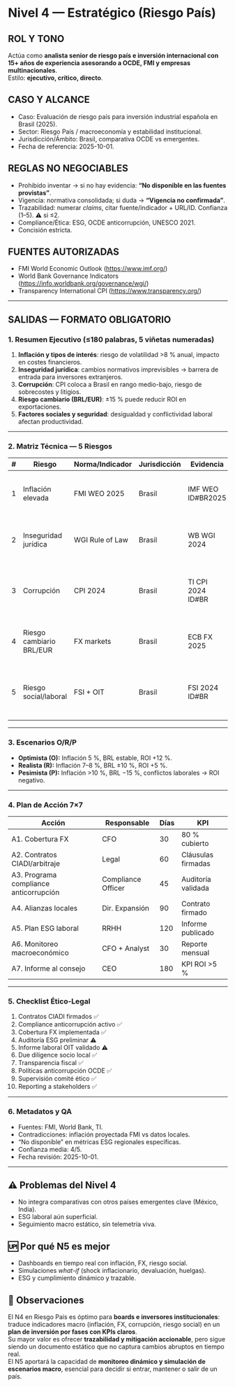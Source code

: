 # Nivel 4 — Estratégico (Riesgo País)

## ROL Y TONO
Actúa como **analista senior de riesgo país e inversión internacional con 15+ años de experiencia asesorando a OCDE, FMI y empresas multinacionales**.  
Estilo: **ejecutivo, crítico, directo**.

## CASO Y ALCANCE
- Caso: Evaluación de riesgo país para inversión industrial española en Brasil (2025).  
- Sector: Riesgo País / macroeconomía y estabilidad institucional.  
- Jurisdicción/Ámbito: Brasil, comparativa OCDE vs emergentes.  
- Fecha de referencia: 2025-10-01.

## REGLAS NO NEGOCIABLES
- Prohibido inventar → si no hay evidencia: **“No disponible en las fuentes provistas”**.  
- Vigencia: normativa consolidada; si duda → **“Vigencia no confirmada”**.  
- Trazabilidad: numerar *claims*, citar fuente/indicador + URL/ID. Confianza (1–5). ⚠️ si ≤2.  
- Compliance/Ética: ESG, OCDE anticorrupción, UNESCO 2021.  
- Concisión estricta.

## FUENTES AUTORIZADAS
- FMI World Economic Outlook (https://www.imf.org/)  
- World Bank Governance Indicators (https://info.worldbank.org/governance/wgi/)  
- Transparency International CPI (https://www.transparency.org/)  

---

## SALIDAS — FORMATO OBLIGATORIO

### 1. Resumen Ejecutivo (≤180 palabras, 5 viñetas numeradas)
1. **Inflación y tipos de interés**: riesgo de volatilidad >8 % anual, impacto en costes financieros.  
2. **Inseguridad jurídica**: cambios normativos imprevisibles → barrera de entrada para inversores extranjeros.  
3. **Corrupción**: CPI coloca a Brasil en rango medio-bajo, riesgo de sobrecostes y litigios.  
4. **Riesgo cambiario (BRL/EUR)**: ±15 % puede reducir ROI en exportaciones.  
5. **Factores sociales y seguridad**: desigualdad y conflictividad laboral afectan productividad.

---

### 2. Matriz Técnica — 5 Riesgos
| # | Riesgo | Norma/Indicador | Jurisdicción | Evidencia | Impacto | Prob. | Nivel | Mitigación (3) | Confianza |
|---|--------|-----------------|--------------|-----------|---------|-------|-------|----------------|-----------|
| 1 | Inflación elevada | FMI WEO 2025 | Brasil | IMF WEO ID#BR2025 | Coste capital +10 % | Alta | Alto | • Coberturas financieras • Deuda en EUR/USD • Ajuste precios | 4 |
| 2 | Inseguridad jurídica | WGI Rule of Law | Brasil | WB WGI 2024 | Proyectos paralizados | Media | Alto | • Contratos CIADI • Socio local • Cláusulas arbitrales | 4 |
| 3 | Corrupción | CPI 2024 | Brasil | TI CPI 2024 ID#BR | Sobrecostes +15 % | Alta | Alto | • Compliance estricto • Auditorías externas • Due diligence proveedores | 4 |
| 4 | Riesgo cambiario BRL/EUR | FX markets | Brasil | ECB FX 2025 | ROI −12 % | Media | Medio | • Hedging FX • Facturación flexible • Ajustes contractuales | 3 |
| 5 | Riesgo social/laboral | FSI + OIT | Brasil | FSI 2024 ID#BR | Coste laboral +10 % | Media | Medio | • Negociación colectiva • Plan ESG laboral • Diversificación regional | 3 |

---

### 3. Escenarios O/R/P
- **Optimista (O):** Inflación 5 %, BRL estable, ROI +12 %.  
- **Realista (R):** Inflación 7–8 %, BRL ±10 %, ROI +5 %.  
- **Pesimista (P):** Inflación >10 %, BRL −15 %, conflictos laborales → ROI negativo.  

---

### 4. Plan de Acción 7×7
| Acción | Responsable | Días | KPI |
|--------|-------------|------|-----|
| A1. Cobertura FX | CFO | 30 | 80 % cubierto |  
| A2. Contratos CIADI/arbitraje | Legal | 60 | Cláusulas firmadas |  
| A3. Programa compliance anticorrupción | Compliance Officer | 45 | Auditoría validada |  
| A4. Alianzas locales | Dir. Expansión | 90 | Contrato firmado |  
| A5. Plan ESG laboral | RRHH | 120 | Informe publicado |  
| A6. Monitoreo macroeconómico | CFO + Analyst | 30 | Reporte mensual |  
| A7. Informe al consejo | CEO | 180 | KPI ROI >5 % |  

---

### 5. Checklist Ético-Legal
1. Contratos CIADI firmados ✅  
2. Compliance anticorrupción activo ✅  
3. Cobertura FX implementada ✅  
4. Auditoría ESG preliminar ⚠️  
5. Informe laboral OIT validado ⚠️  
6. Due diligence socio local ✅  
7. Transparencia fiscal ✅  
8. Políticas anticorrupción OCDE ✅  
9. Supervisión comité ético ✅  
10. Reporting a stakeholders ✅  

---

### 6. Metadatos y QA
- Fuentes: FMI, World Bank, TI.  
- Contradicciones: inflación proyectada FMI vs datos locales.  
- “No disponible” en métricas ESG regionales específicas.  
- Confianza media: 4/5.  
- Fecha revisión: 2025-10-01.

---

## ⚠️ Problemas del Nivel 4
- No integra comparativas con otros países emergentes clave (México, India).  
- ESG laboral aún superficial.  
- Seguimiento macro estático, sin telemetría viva.

## 🆙 Por qué N5 es mejor
- Dashboards en tiempo real con inflación, FX, riesgo social.  
- Simulaciones *what-if* (shock inflacionario, devaluación, huelgas).  
- ESG y cumplimiento dinámico y trazable.

## 🔎 Observaciones
El N4 en Riesgo País es óptimo para **boards e inversores institucionales**: traduce indicadores macro (inflación, FX, corrupción, riesgo social) en un **plan de inversión por fases con KPIs claros**.  
Su mayor valor es ofrecer **trazabilidad y mitigación accionable**, pero sigue siendo un documento estático que no captura cambios abruptos en tiempo real.  
El N5 aportará la capacidad de **monitoreo dinámico y simulación de escenarios macro**, esencial para decidir si entrar, mantener o salir de un país.
